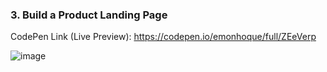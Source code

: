### 3. Build a Product Landing Page

CodePen Link (Live Preview): https://codepen.io/emonhoque/full/ZEeVerp 

![image](https://user-images.githubusercontent.com/56671915/122029237-4a30d180-cdff-11eb-83af-3b5a81e11632.png)
